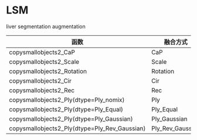 # LSM

liver segmentation augmentation

|    函数                                               |融合方式              | 代码|
|------------------------------------------------------|---------------------|-----------|
|copysmallobjects2_CaP                                 | CaP                 |aug_CaP.py|
|copysmallobjects2_Scale                               | Scale               | aug_CaP.py|
|copysmallobjects2_Rotation                            | Rotation            | aug_CaP.py|
|copysmallobjects2_Cir                                 | Cir                 | aug_Cir.py|
|copysmallobjects2_Rec                                 | Rec                 | aug_Rec.py|
|copysmallobjects2_Ply(dtype=Ply_nomix)                | Ply                 | aug_Ply.py|
|copysmallobjects2_Ply(dtype=Ply_Equal)                | Ply_Equal           | aug_Ply.py|
|copysmallobjects2_Ply(dtype=Ply_Gaussian)             | Ply_Gaussian        | aug_Ply_Gaussian.py|
|copysmallobjects2_Ply(dtype=Ply_Rev_Gaussian)         | Ply_Rev_Gaussian    | aug_Ply_Gaussian.py|

